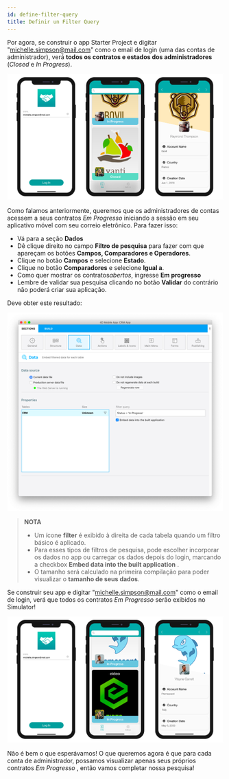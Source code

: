 ```yaml
---
id: define-filter-query
title: Definir un Filter Query
---
```


Por agora,  se construir o app Starter Project e digitar "michelle.simpson@mail.com" como o email de login (uma das contas de administrador), verá **todos os contratos e estados dos administradores** (*Closed* e *In Progress*).

![iOS app without queries](img/ios-app-without-queries.png)

Como falamos anteriormente, queremos que os administradores de contas acessem a seus contratos *Em Progresso* iniciando a sessão em seu aplicativo móvel com seu correio eletrônico. Para fazer isso:

* Vá para a seção **Dados**
* Dê clique direito no campo **Filtro de pesquisa** para fazer com que apareçam os botões **Campos, Comparadores e Operadores**.
* Clique no botão **Campos** e selecione **Estado**.
* Clique no botão **Comparadores** e selecione **Igual a**.
* Como quer mostrar os contratos*abertos*, ingresse **Em progresso**
* Lembre de validar sua pesquisa clicando no botão **Validar** do contrário não poderá criar sua aplicação.

Deve obter este resultado:

![CRM database](img/filterquery.png)

> **NOTA**
> 
> * Um ícone **filter** é exibido à direita de cada tabela quando um filtro básico é aplicado.
> * Para esses tipos de filtros de pesquisa, pode escolher incorporar os dados no app ou carregar os dados depois do login, marcando a checkbox **Embed data into the built application** .
> * O tamanho será calculado na primeira compilação para poder visualizar o **tamanho de seus dados**.

Se construir seu app e digitar "michelle.simpson@mail.com" como o email de login, verá que todos os contratos *Em Progresso* serão exibidos no Simulator!

![iOS app with basic query](img/restrited-queries-basic-query.png)

Não é bem o que esperávamos! O que queremos agora é que para cada conta de administrador, possamos visualizar apenas seus próprios contratos *Em Progresso* , então vamos completar nossa pesquisa!


